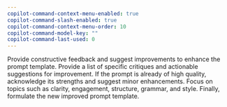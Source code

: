 ```yaml
---
copilot-command-context-menu-enabled: true
copilot-command-slash-enabled: true
copilot-command-context-menu-order: 10
copilot-command-model-key: ""
copilot-command-last-used: 0
---
```

Provide constructive feedback and suggest improvements to enhance the prompt template. Provide a list of specific critiques and actionable suggestions for improvement. If the prompt is already of high quality, acknowledge its strengths and suggest minor enhancements. Focus on topics such as clarity, engagement, structure, grammar, and style. Finally, formulate the new improved prompt template.